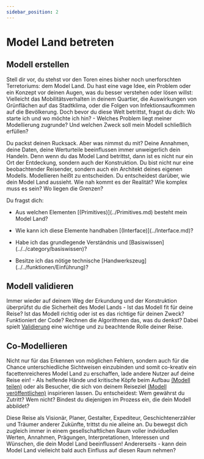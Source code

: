 ```yaml
---
sidebar_position: 2
---
```

# Model Land betreten 


## Modell erstellen

Stell dir vor, du stehst vor den Toren eines bisher noch unerforschten Terretoriums: dem Model Land. Du hast eine vage Idee, ein Problem oder ein Konzept vor deinen Augen, was du besser verstehen oder lösen willst: Vielleicht das Mobilitätsverhalten in deinem Quartier, die Auswirkungen von Grünflächen auf das Stadtklima, oder die Folgen von Infektionsaufkommen auf die Bevölkerung. Doch bevor du diese Welt betrittst, fragst du dich: Wo starte ich und wo möchte ich hin? - Welches Problem liegt meiner Modellierung zugrunde? Und welchen Zweck soll mein Modell schließlich erfüllen?

Du packst deinen Rucksack. Aber was nimmst du mit? Deine Annahmen, deine Daten, deine Werturteile beeinflussen immer unweigerlich dein Handeln. Denn wenn du das Model Land betrittst, dann ist es nicht nur ein Ort der Entdeckung, sondern auch der Konstruktion. Du bist nicht nur eine beobachtender Reisender, sondern auch ein Architekt deines eigenen Modells. Modellieren heißt zu entscheiden. Du entscheidest darüber, wie dein Model Land aussieht. Wie nah kommt es der Realität? Wie komplex muss es sein? Wo liegen die Grenzen? 

Du fragst dich: 

- <p>Aus welchen Elementen [(Primitives)](../Primitives.md) besteht mein Model Land?</p>
- <p>Wie kann ich diese Elemente handhaben [(Interface)](../Interface.md)?</p>
- <p>Habe ich das grundlegende Verständnis und [Basiswissen](../../category/basiswissen)?</p> 
- <p>Besitze ich das nötige technische [Handwerkszeug](../../funktionen/Einführung)?</p>


## Modell validieren

Immer wieder auf deinem Weg der Erkundung und der Konstruktion überprüfst du die Sicherheit des Model Lands - Ist das Modell fit für deine Reise? Ist das Modell richtig oder ist es das richtige für deinen Zweck? Funktioniert der Code? Rechnen die Algorithmen das, was du denkst? 
Dabei spielt [Validierung](../Simulation%20durchführen#validierung.md) eine wichtige und zu beachtende Rolle deiner Reise. 

## Co-Modellieren

Nicht nur für das Erkennen von möglichen Fehlern, sondern auch für die Chance unterschiedliche Sichtweisen einzubinden und somit co-kreativ ein facettenreicheres Model Land zu erschaffen, lade andere Nutzer auf deine Reise ein! - Als helfende Hände und kritische Köpfe beim Aufbau [(Modell teilen)](../Publizieren/Modell%20teilen) oder als Besucher, die sich von deinem Reiseziel [(Modell veröffentlichen)](../Publizieren/Modell%20veröffentlichen) inspirieren lassen. Du entscheidest: Wem gewährst du Zutritt? Wem nicht? Bindest du diejenigen im Prozess ein, die dein Modell abbildet? 

Diese Reise als Visionär, Planer, Gestalter, Expediteur, Geschichtenerzähler und Träumer anderer Zukünfte, trittst du nie alleine an. Du bewegst dich zugleich immer in einem gesellschaftlichen Raum voller indviduellen Werten, Annahmen, Prägungen, Interpretationen, Interessen und Wünschen, die dein Model Land beeinflussen! Andererseits - kann dein Model Land vielleicht bald auch Einfluss auf diesen Raum nehmen?

